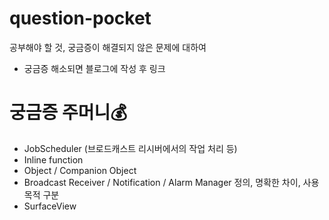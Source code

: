 # question-pocket                   
공부해야 할 것, 궁금증이 해결되지 않은 문제에 대하여                    
* 궁금증 해소되면 블로그에 작성 후 링크               
                                
# 궁금증 주머니💰                               
* JobScheduler (브로드캐스트 리시버에서의 작업 처리 등)                        
* Inline function                         
* Object / Companion Object                     
* Broadcast Receiver / Notification / Alarm Manager 정의, 명확한 차이, 사용목적 구분               
* SurfaceView            
